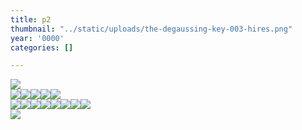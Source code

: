 ```yaml
---
title: p2
thumbnail: "../static/uploads/the-degaussing-key-003-hires.png"
year: '0000'
categories: []

---
```

![](/uploads/screenshot-2022-09-25-200530.png)  
![](/uploads/screenshot-2022-02-25-163929.png)![](/uploads/screenshot-2022-09-25-201453.png)![](/uploads/screenshot-2022-02-13-142833.png)![](/uploads/screenshot-2022-02-14-222324.png)![](/uploads/panasonic-in-serious-rubber-80.png)  
![](/uploads/screenshot-2022-09-16-151955.png)![](/uploads/screenshot-2022-03-22-151058.png)![](/uploads/screenshot-2021-11-28-193503.png)![](/uploads/screenshot-2022-02-24-183030.png)![](/uploads/screenshot-2022-02-25-150550.png)![](/uploads/screenshot-2022-03-20-234042.png)![](/uploads/screenshot-2022-02-21-194216.png)![](/uploads/screenshot-2022-03-04-001029.png)  
![](/uploads/screenshot-2022-09-25-204133.png)